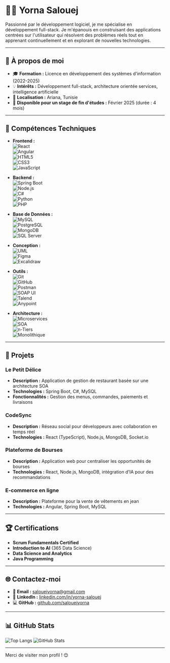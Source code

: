 # 👩‍💻 Yorna Salouej

Passionné par le développement logiciel, je me spécialise en développement full-stack. Je m'épanouis en construisant des applications centrées sur l'utilisateur qui résolvent des problèmes réels tout en apprenant continuellement et en explorant de nouvelles technologies.

---

## 🌟 À propos de moi

- 🎓 **Formation :** Licence en développement des systèmes d'information (2022-2025)
- 💡 **Intérêts :** Développement full-stack, architecture orientée services, intelligence artificielle
- 📍 **Localisation :** Ariana, Tunisie
- 📅 **Disponible pour un stage de fin d'études :** Février 2025 (durée : 4 mois)

---

## 🔧 Compétences Techniques

- **Frontend :**  
  ![React](https://img.shields.io/badge/-React-61DAFB?logo=react&logoColor=white)  
  ![Angular](https://img.shields.io/badge/-Angular-DD0031?logo=angular&logoColor=white)  
  ![HTML5](https://img.shields.io/badge/-HTML5-E34F26?logo=html5&logoColor=white)  
  ![CSS3](https://img.shields.io/badge/-CSS3-1572B6?logo=css3&logoColor=white)  
  ![JavaScript](https://img.shields.io/badge/-JavaScript-F7DF1E?logo=javascript&logoColor=black)  

- **Backend :**  
  ![Spring Boot](https://img.shields.io/badge/-Spring_Boot-6DB33F?logo=springboot&logoColor=white)  
  ![Node.js](https://img.shields.io/badge/-Node.js-339933?logo=node.js&logoColor=white)  
  ![C#](https://img.shields.io/badge/-C%23-239120?logo=csharp&logoColor=white)  
  ![Python](https://img.shields.io/badge/-Python-3776AB?logo=python&logoColor=white)  
  ![PHP](https://img.shields.io/badge/-PHP-777BB4?logo=php&logoColor=white)  

- **Base de Données :**  
  ![MySQL](https://img.shields.io/badge/-MySQL-4479A1?logo=mysql&logoColor=white)  
  ![PostgreSQL](https://img.shields.io/badge/-PostgreSQL-4169E1?logo=postgresql&logoColor=white)  
  ![MongoDB](https://img.shields.io/badge/-MongoDB-47A248?logo=mongodb&logoColor=white)  
  ![SQL Server](https://img.shields.io/badge/-SQL_Server-CC2927?logo=microsoftsqlserver&logoColor=white)  

- **Conception :**  
  ![UML](https://img.shields.io/badge/-UML-0769AD?logoColor=white&label=UML)  
  ![Figma](https://img.shields.io/badge/-Figma-F24E1E?logo=figma&logoColor=white)  
  ![Excalidraw](https://img.shields.io/badge/-Excalidraw-4D4D4D?logoColor=white&label=Excalidraw)  

- **Outils :**  
  ![Git](https://img.shields.io/badge/-Git-F05032?logo=git&logoColor=white)  
  ![GitHub](https://img.shields.io/badge/-GitHub-181717?logo=github&logoColor=white)  
  ![Postman](https://img.shields.io/badge/-Postman-FF6C37?logo=postman&logoColor=white)  
  ![SOAP UI](https://img.shields.io/badge/-SOAP_UI-008080?logoColor=white&label=SOAP%20UI)  
  ![Talend](https://img.shields.io/badge/-Talend-FF6D00?logoColor=white&label=Talend)  
  ![Anypoint](https://img.shields.io/badge/-Anypoint-0066CC?logoColor=white&label=Anypoint)  

- **Architecture :**  
  ![Microservices](https://img.shields.io/badge/-Microservices-FF6C37?logoColor=white&label=Microservices)  
  ![SOA](https://img.shields.io/badge/-SOA-4CAF50?logoColor=white&label=SOA)  
  ![n-Tiers](https://img.shields.io/badge/-n--Tiers-9C27B0?logoColor=white&label=n-Tiers)  
  ![Monolithique](https://img.shields.io/badge/-Monolithique-FF5722?logoColor=white&label=Monolithique)  


---

## 💼 Projets

### **Le Petit Délice**
- **Description :** Application de gestion de restaurant basée sur une architecture SOA
- **Technologies :** Spring Boot, C#, MySQL
- **Fonctionnalités :** Gestion des menus, commandes, paiements et livraisons

### **CodeSync**
- **Description :** Réseau social pour développeurs avec collaboration en temps réel
- **Technologies :** React (TypeScript), Node.js, MongoDB, Socket.io

### **Plateforme de Bourses**
- **Description :** Application web pour centraliser les opportunités de bourses
- **Technologies :** React, Node.js, MongoDB, intégration d'IA pour des recommandations

### **E-commerce en ligne**
- **Description :** Plateforme pour la vente de vêtements en jean
- **Technologies :** Angular, Spring Boot, MySQL

---

## 🏆 Certifications

- **Scrum Fundamentals Certified**
- **Introduction to AI** (365 Data Science)
- **Data Science and Analytics**
- **Java Programming**

---

## 🌐 Contactez-moi

- 📧 **Email :** [salouejyorna@gmail.com](mailto:salouejyorna@gmail.com)
- 💼 **LinkedIn :** [linkedin.com/in/yorna-salouej](https://www.linkedin.com/in/yorna-salouej-572530338/)
- 💻 **GitHub :** [github.com/salouejyorna](https://github.com/salouejyorna)

---

## 📊 GitHub Stats

![Top Langs](https://github-readme-stats.vercel.app/api/top-langs/?username=salouejyorna&layout=compact)
![GitHub Stats](https://github-readme-stats.vercel.app/api?username=salouejyorna&show_icons=true)

---

Merci de visiter mon profil ! 😊
